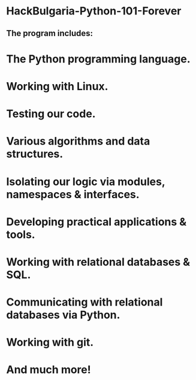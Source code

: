 # HackBulgaria-Python-101-Forever

##  The program includes:

#   The Python programming language.
#   Working with Linux.
#   Testing our code.
#   Various algorithms and data structures.
#   Isolating our logic via modules, namespaces & interfaces.
#   Developing practical applications & tools.
#   Working with relational databases & SQL.
#   Communicating with relational databases via Python.
#   Working with git.
#   And much more!
